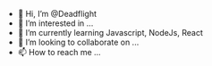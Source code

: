 - 👋 Hi, I’m @Deadflight
- 👀 I’m interested in ...
- 🌱 I’m currently learning Javascript, NodeJs, React
- 💞️ I’m looking to collaborate on ...
- 📫 How to reach me ...

<!---
Deadflight/Deadflight is a ✨ special ✨ repository because its `README.md` (this file) appears on your GitHub profile.
You can click the Preview link to take a look at your changes.
--->
